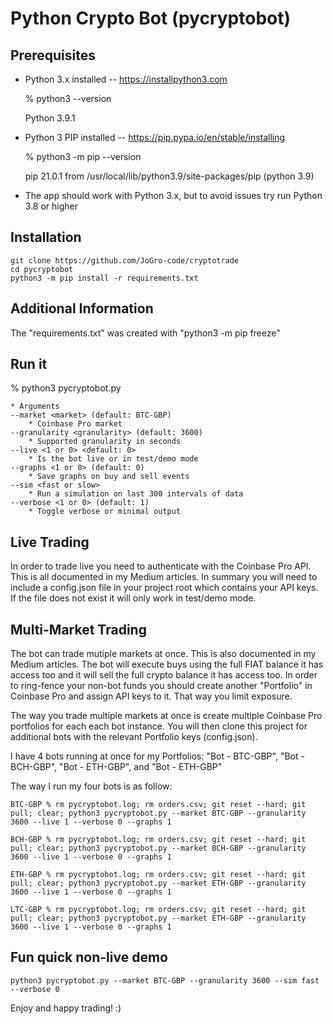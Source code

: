 # Python Crypto Bot (pycryptobot)
## Prerequisites

* Python 3.x installed -- https://installpython3.com

    % python3 --version
    
    Python 3.9.1
    
* Python 3 PIP installed -- https://pip.pypa.io/en/stable/installing

    % python3 -m pip --version
    
    pip 21.0.1 from /usr/local/lib/python3.9/site-packages/pip (python 3.9)

 * The app should work with Python 3.x, but to avoid issues try run Python 3.8 or higher

## Installation

    git clone https://github.com/JoGro-code/cryptotrade
    cd pycryptobot
    python3 -m pip install -r requirements.txt

## Additional Information

The "requirements.txt" was created with "python3 -m pip freeze"

## Run it

% python3 pycryptobot.py <arguments>

    * Arguments
    --market <market> (default: BTC-GBP)
        * Coinbase Pro market
    --granularity <granularity> (default: 3600)
        * Supported granularity in seconds
    --live <1 or 0> <default: 0>
        * Is the bot live or in test/demo mode
    --graphs <1 or 0> (default: 0)
        * Save graphs on buy and sell events
    --sim <fast or slow>
        * Run a simulation on last 300 intervals of data
    --verbose <1 or 0> (default: 1)
        * Toggle verbose or minimal output

## Live Trading

In order to trade live you need to authenticate with the Coinbase Pro API. This is all documented in my Medium articles. In summary you will need to include a config.json file in your project root which contains your API keys. If the file does not exist it will only work in test/demo mode.

## Multi-Market Trading

The bot can trade mutiple markets at once. This is also documented in my Medium articles. The bot will execute buys using the full FIAT balance it has access too and it will sell the full crypto balance it has access too. In order to ring-fence your non-bot funds you should create another "Portfolio" in Coinbase Pro and assign API keys to it. That way you limit exposure. 

The way you trade multiple markets at once is create multiple Coinbase Pro portfolios for each each bot instance. You will then clone this project for additional bots with the relevant Portfolio keys (config.json).

I have 4 bots running at once for my Portfolios: "Bot - BTC-GBP", "Bot - BCH-GBP", "Bot - ETH-GBP", and "Bot - ETH-GBP"

The way I run my four bots is as follow:

    BTC-GBP % rm pycryptobot.log; rm orders.csv; git reset --hard; git pull; clear; python3 pycryptobot.py --market BTC-GBP --granularity 3600 --live 1 --verbose 0 --graphs 1

    BCH-GBP % rm pycryptobot.log; rm orders.csv; git reset --hard; git pull; clear; python3 pycryptobot.py --market BCH-GBP --granularity 3600 --live 1 --verbose 0 --graphs 1
    
    ETH-GBP % rm pycryptobot.log; rm orders.csv; git reset --hard; git pull; clear; python3 pycryptobot.py --market ETH-GBP --granularity 3600 --live 1 --verbose 0 --graphs 1
    
    LTC-GBP % rm pycryptobot.log; rm orders.csv; git reset --hard; git pull; clear; python3 pycryptobot.py --market ETH-GBP --granularity 3600 --live 1 --verbose 0 --graphs 1
    
## Fun quick non-live demo

    python3 pycryptobot.py --market BTC-GBP --granularity 3600 --sim fast --verbose 0
    
Enjoy and happy trading! :)
